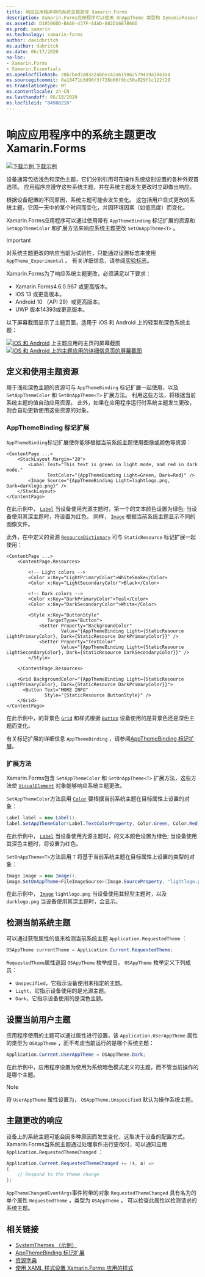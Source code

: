 ```yaml
---
title: 响应应用程序中的系统主题更改 Xamarin.Forms
description: Xamarin.Forms应用程序可以使用 OnAppTheme 类型和 DynamicResource 标记扩展对操作系统主题更改做出响应。
ms.assetid: D10506DD-BAA0-437F-A4AD-882D16E7B60D
ms.prod: xamarin
ms.technology: xamarin-forms
author: davidbritch
ms.author: dabritch
ms.date: 06/17/2020
no-loc:
- Xamarin.Forms
- Xamarin.Essentials
ms.openlocfilehash: 28bcbed3a03a2abbec42a619062579419a3063a4
ms.sourcegitcommit: 8a18471b3d96f3f726b66f9bc50a829f1c122f29
ms.translationtype: MT
ms.contentlocale: zh-CN
ms.lasthandoff: 06/18/2020
ms.locfileid: "84988210"
---
```

# <a name="respond-to-system-theme-changes-in-xamarinforms-applications"></a>响应应用程序中的系统主题更改 Xamarin.Forms

[![下载示例](~/media/shared/download.png) 下载示例](https://docs.microsoft.com/samples/xamarin/xamarin-forms-samples/userinterface-systemthemesdemo/)

设备通常包括浅色和深色主题，它们分别引用可在操作系统级别设置的各种外观首选项。 应用程序应遵守这些系统主题，并在系统主题发生更改时立即做出响应。

根据设备配置的不同原因，系统主题可能会发生变化。 这包括用户显式更改的系统主题，它因一天中的某个时间而变化，并因环境因素（如低亮度）而变化。

Xamarin.Forms应用程序可以通过使用带有 `AppThemeBinding` 标记扩展的资源和 `SetAppThemeColor` 和扩展方法来响应系统主题更改 `SetOnAppTheme<T>` 。

> [!IMPORTANT]
> 对系统主题更改的响应当前为试验性，只能通过设置标志来使用 `AppTheme_Experimental` 。 有关详细信息，请参阅[实验标志](~/xamarin-forms/internals/experimental-flags.md)。

Xamarin.Forms为了响应系统主题更改，必须满足以下要求：

- Xamarin.Forms4.6.0.967 或更高版本。
- iOS 13 或更高版本。
- Android 10 （API 29）或更高版本。
- UWP 版本14393或更高版本。

以下屏幕截图显示了主题页面，适用于 iOS 和 Android 上的轻型和深色系统主题：

[![IOS 和 Android](system-theme-changes-images/main-page-both-themes.png "主题应用的主页")](system-theme-changes-images/main-page-both-themes-large.png#lightbox "主题应用的主页") 
 上主题应用的主页的屏幕截图[ ![IOS 和 Android 上的主题应用的详细信息页的屏幕截图](system-theme-changes-images/detail-page-both-themes.png "主题应用的详细信息页")](system-theme-changes-images/detail-page-both-themes-large.png#lightbox "主题应用的详细信息页")

## <a name="define-and-consume-theme-resources"></a>定义和使用主题资源

用于浅和深色主题的资源可与 `AppThemeBinding` 标记扩展一起使用，以及 `SetAppThemeColor` 和 `SetOnAppTheme<T>` 扩展方法。 利用这些方法，将根据当前系统主题的值自动应用资源。 此外，如果在应用程序运行时系统主题发生更改，则会自动更新使用这些资源的对象。

### <a name="appthemebinding-markup-extension"></a>AppThemeBinding 标记扩展

`AppThemeBinding`标记扩展使你能够根据当前系统主题使用图像或颜色等资源：

```xaml
<ContentPage ...>
    <StackLayout Margin="20">
        <Label Text="This text is green in light mode, and red in dark mode."
               TextColor="{AppThemeBinding Light=Green, Dark=Red}" />
        <Image Source="{AppThemeBinding Light=lightlogo.png, Dark=darklogo.png}" />
    </StackLayout>
</ContentPage>
```

在此示例中， [`Label`](xref:Xamarin.Forms.Label) 当设备使用光源主题时，第一个的文本颜色设置为绿色; 当设备使用其深主题时，将设置为红色。 同样， [`Image`](xref:Xamarin.Forms.Image) 根据当前系统主题显示不同的图像文件。

此外，在中定义的资源 [`ResourceDictionary`](xref:Xamarin.Forms.ResourceDictionary) 可与 `StaticResource` 标记扩展一起使用：

```xaml
<ContentPage ...>
    <ContentPage.Resources>

        <!-- Light colors -->
        <Color x:Key="LightPrimaryColor">WhiteSmoke</Color>
        <Color x:Key="LightSecondaryColor">Black</Color>

        <!-- Dark colors -->
        <Color x:Key="DarkPrimaryColor">Teal</Color>
        <Color x:Key="DarkSecondaryColor">White</Color>

        <Style x:Key="ButtonStyle"
               TargetType="Button">
            <Setter Property="BackgroundColor"
                    Value="{AppThemeBinding Light={StaticResource LightPrimaryColor}, Dark={StaticResource DarkPrimaryColor}}" />
            <Setter Property="TextColor"
                    Value="{AppThemeBinding Light={StaticResource LightSecondaryColor}, Dark={StaticResource DarkSecondaryColor}}" />
        </Style>

    </ContentPage.Resources>

    <Grid BackgroundColor="{AppThemeBinding Light={StaticResource LightPrimaryColor}, Dark={StaticResource DarkPrimaryColor}}">
      <Button Text="MORE INFO"
              Style="{StaticResource ButtonStyle}" />
    </Grid>    
</ContentPage>    
```

在此示例中，的背景色 [`Grid`](xref:Xamarin.Forms.Grid) 和样式根据 [`Button`](xref:Xamarin.Forms.Button) 设备使用的是背景色还是深色主题而变化。

有关标记扩展的详细信息 `AppThemeBinding` ，请参阅[AppThemeBinding 标记扩展](~/xamarin-forms/xaml/markup-extensions/consuming.md#appthemebinding-markup-extension)。

### <a name="extension-methods"></a>扩展方法

Xamarin.Forms包含 `SetAppThemeColor` 和 `SetOnAppTheme<T>` 扩展方法，这些方法使 [`VisualElement`](xref:Xamarin.Forms.VisualElement) 对象能够响应系统主题更改。

`SetAppThemeColor`方法启用 [`Color`](xref:Xamarin.Forms.Color) 要根据当前系统主题在目标属性上设置的对象：

```csharp
Label label = new Label();
label.SetAppThemeColor(Label.TextColorProperty, Color.Green, Color.Red);
```

在此示例中， [`Label`](xref:Xamarin.Forms.Label) 当设备使用光源主题时，的文本颜色设置为绿色; 当设备使用其深色主题时，将设置为红色。

`SetOnAppTheme<T>`方法启用 `T` 将基于当前系统主题在目标属性上设置的类型的对象：

```csharp
Image image = new Image();
image.SetOnAppTheme<FileImageSource>(Image.SourceProperty, "lightlogo.png", "darklogo.png");
```

在此示例中， [`Image`](xref:Xamarin.Forms.Image) `lightlogo.png` 当设备使用其轻型主题时，以及 `darklogo.png` 当设备使用其深主题时，会显示。

## <a name="detect-the-current-system-theme"></a>检测当前系统主题

可以通过获取属性的值来检测当前系统主题 `Application.RequestedTheme` ：

```csharp
OSAppTheme currentTheme = Application.Current.RequestedTheme;
```

`RequestedTheme`属性返回 `OSAppTheme` 枚举成员。 `OSAppTheme` 枚举定义下列成员：

- `Unspecified`，它指示设备使用未指定的主题。
- `Light`，它指示设备使用的是光源主题。
- `Dark`，它指示设备使用的是深色主题。

## <a name="set-the-current-user-theme"></a>设置当前用户主题

应用程序使用的主题可以通过属性进行设置，该 `Application.UserAppTheme` 属性的类型为 `OSAppTheme` ，而不考虑当前运行的是哪个系统主题：

```csharp
Application.Current.UserAppTheme = OSAppTheme.Dark;
```

在此示例中，应用程序设置为使用为系统暗色模式定义的主题，而不管当前操作的是哪个主题。

> [!NOTE]
> 将 `UserAppTheme` 属性设置为， `OSAppTheme.Unspecified` 默认为操作系统主题。

## <a name="react-to-theme-changes"></a>主题更改的响应

设备上的系统主题可能会因多种原因而发生变化，这取决于设备的配置方式。 Xamarin.Forms当系统主题通过处理事件进行更改时，可以通知应用 `Application.RequestedThemeChanged` ：

```csharp
Application.Current.RequestedThemeChanged += (s, a) =>
{
    // Respond to the theme change
};
```

`AppThemeChangedEventArgs`事件附带的对象 `RequestedThemeChanged` 具有名为的单个属性 `RequestedTheme` ，类型为 `OSAppTheme` 。 可以检查此属性以检测请求的系统主题。

## <a name="related-links"></a>相关链接

- [SystemThemes （示例）](https://docs.microsoft.com/samples/xamarin/xamarin-forms-samples/userinterface-systemthemesdemo/)
- [AppThemeBinding 标记扩展](~/xamarin-forms/xaml/markup-extensions/consuming.md#appthemebinding-markup-extension)
- [资源字典](~/xamarin-forms/xaml/resource-dictionaries.md)
- [使用 XAML 样式设置 Xamarin.Forms 应用的样式](~/xamarin-forms/user-interface/styles/xaml/index.md)
